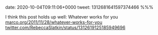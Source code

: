 date: 2020-10-04T09:11:06+0000
tweet: 1312681641597374466
%%%

I think this post holds up well: Whatever works for you [marco.org/2011/11/28/whatever-works-for-you](https://marco.org/2011/11/28/whatever-works-for-you) [twitter.com/RebeccaSlatkin/status/1312619125185949696](https://twitter.com/RebeccaSlatkin/status/1312619125185949696)
